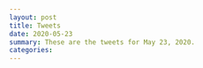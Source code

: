 ```yaml
---
layout: post
title: Tweets
date: 2020-05-23
summary: These are the tweets for May 23, 2020.
categories:
---
```


